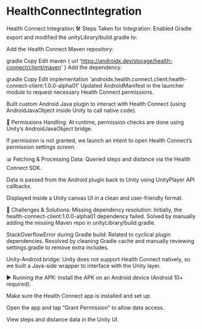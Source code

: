 # HealthConnectIntegration

 Health Connect Integration
🛠️ Steps Taken for Integration:
Enabled Gradle export and modified the unityLibrary/build.gradle to:

Add the Health Connect Maven repository:

gradle
Copy
Edit
maven { url 'https://androidx.dev/storage/health-connect/client/maven' }
Add the dependency:

gradle
Copy
Edit
implementation 'androidx.health.connect.client:health-connect-client:1.0.0-alpha01'
Updated AndroidManifest in the launcher module to request necessary Health Connect permissions.

Built custom Android Java plugin to interact with Health Connect (using AndroidJavaObject inside Unity to call native code).

🔐 Permissions Handling:
At runtime, permission checks are done using Unity’s AndroidJavaObject bridge.

If permission is not granted, we launch an intent to open Health Connect’s permission settings screen.

📊 Fetching & Processing Data:
Queried steps and distance via the Health Connect SDK.

Data is passed from the Android plugin back to Unity using UnityPlayer API callbacks.

Displayed inside a Unity canvas UI in a clean and user-friendly format.

🧱 Challenges & Solutions:
Missing dependency resolution: Initially, the health-connect-client:1.0.0-alpha01 dependency failed. Solved by manually adding the missing Maven repo in unityLibrary/build.gradle.

StackOverflowError during Gradle build: Related to cyclical plugin dependencies. Resolved by cleaning Gradle cache and manually reviewing settings.gradle to remove extra includes.

Unity-Android bridge: Unity does not support Health Connect natively, so we built a Java-side wrapper to interface with the Unity layer.

▶️ Running the APK:
Install the APK on an Android device (Android 10+ required).

Make sure the Health Connect app is installed and set up.

Open the app and tap “Grant Permission” to allow data access.

View steps and distance data in the Unity UI.

